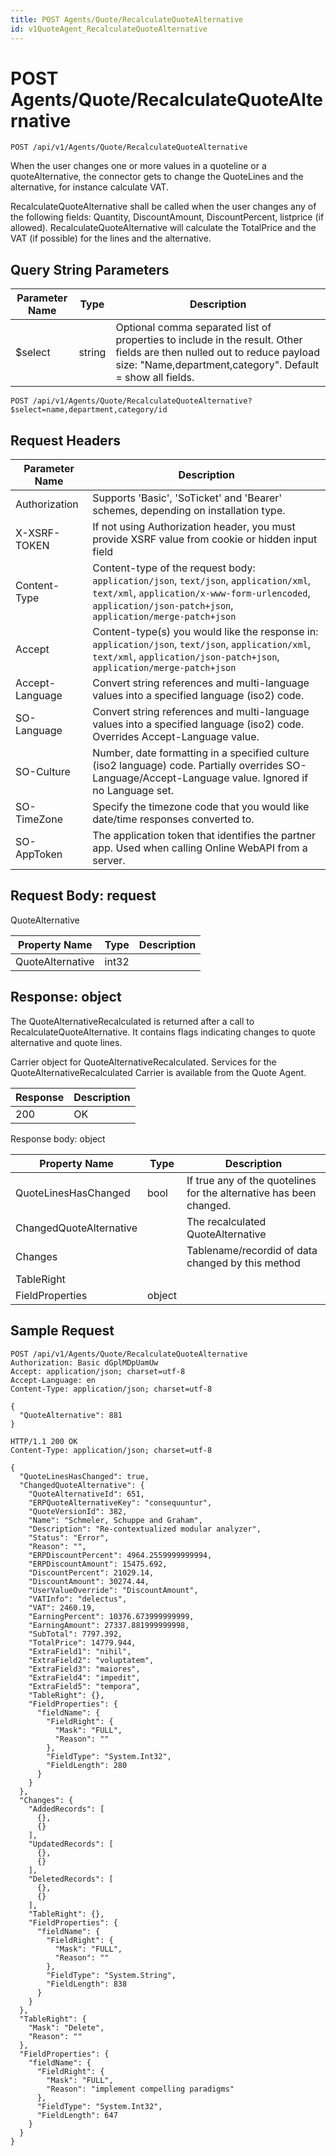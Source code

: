 ```yaml
---
title: POST Agents/Quote/RecalculateQuoteAlternative
id: v1QuoteAgent_RecalculateQuoteAlternative
---
```


# POST Agents/Quote/RecalculateQuoteAlternative

```http
POST /api/v1/Agents/Quote/RecalculateQuoteAlternative
```

When the user changes one or more values in a quoteline or a quoteAlternative, the connector gets to change the QuoteLines and the alternative, for instance calculate VAT.

RecalculateQuoteAlternative shall be called when the user changes any of the following fields: Quantity, DiscountAmount, DiscountPercent, listprice (if allowed). RecalculateQuoteAlternative will calculate the TotalPrice and the VAT (if possible) for the lines and the alternative.





## Query String Parameters

| Parameter Name | Type |  Description |
|----------------|------|--------------|
| $select | string |  Optional comma separated list of properties to include in the result. Other fields are then nulled out to reduce payload size: "Name,department,category". Default = show all fields. |

```http
POST /api/v1/Agents/Quote/RecalculateQuoteAlternative?$select=name,department,category/id
```


## Request Headers

| Parameter Name | Description |
|----------------|-------------|
| Authorization  | Supports 'Basic', 'SoTicket' and 'Bearer' schemes, depending on installation type. |
| X-XSRF-TOKEN   | If not using Authorization header, you must provide XSRF value from cookie or hidden input field |
| Content-Type | Content-type of the request body: `application/json`, `text/json`, `application/xml`, `text/xml`, `application/x-www-form-urlencoded`, `application/json-patch+json`, `application/merge-patch+json` |
| Accept         | Content-type(s) you would like the response in: `application/json`, `text/json`, `application/xml`, `text/xml`, `application/json-patch+json`, `application/merge-patch+json` |
| Accept-Language | Convert string references and multi-language values into a specified language (iso2) code. |
| SO-Language | Convert string references and multi-language values into a specified language (iso2) code. Overrides Accept-Language value. |
| SO-Culture | Number, date formatting in a specified culture (iso2 language) code. Partially overrides SO-Language/Accept-Language value. Ignored if no Language set. |
| SO-TimeZone | Specify the timezone code that you would like date/time responses converted to. |
| SO-AppToken | The application token that identifies the partner app. Used when calling Online WebAPI from a server. |

## Request Body: request  

QuoteAlternative 

| Property Name | Type |  Description |
|----------------|------|--------------|
| QuoteAlternative | int32 |  |


## Response: object

The QuoteAlternativeRecalculated is returned after a call to RecalculateQuoteAlternative. It contains flags indicating changes to quote alternative and quote lines.



Carrier object for QuoteAlternativeRecalculated.
Services for the QuoteAlternativeRecalculated Carrier is available from the <see cref="T:SuperOffice.CRM.Services.IQuoteAgent">Quote Agent</see>.

| Response | Description |
|----------------|-------------|
| 200 | OK |

Response body: object

| Property Name | Type |  Description |
|----------------|------|--------------|
| QuoteLinesHasChanged | bool | If true any of the quotelines for the alternative has been changed. |
| ChangedQuoteAlternative |  | The recalculated QuoteAlternative |
| Changes |  | Tablename/recordid of data changed by this method |
| TableRight |  |  |
| FieldProperties | object |  |

## Sample Request

```http!
POST /api/v1/Agents/Quote/RecalculateQuoteAlternative
Authorization: Basic dGplMDpUamUw
Accept: application/json; charset=utf-8
Accept-Language: en
Content-Type: application/json; charset=utf-8

{
  "QuoteAlternative": 881
}
```

```http_
HTTP/1.1 200 OK
Content-Type: application/json; charset=utf-8

{
  "QuoteLinesHasChanged": true,
  "ChangedQuoteAlternative": {
    "QuoteAlternativeId": 651,
    "ERPQuoteAlternativeKey": "consequuntur",
    "QuoteVersionId": 382,
    "Name": "Schmeler, Schuppe and Graham",
    "Description": "Re-contextualized modular analyzer",
    "Status": "Error",
    "Reason": "",
    "ERPDiscountPercent": 4964.2559999999994,
    "ERPDiscountAmount": 15475.692,
    "DiscountPercent": 21029.14,
    "DiscountAmount": 30274.44,
    "UserValueOverride": "DiscountAmount",
    "VATInfo": "delectus",
    "VAT": 2460.19,
    "EarningPercent": 10376.673999999999,
    "EarningAmount": 27337.881999999998,
    "SubTotal": 7797.392,
    "TotalPrice": 14779.944,
    "ExtraField1": "nihil",
    "ExtraField2": "voluptatem",
    "ExtraField3": "maiores",
    "ExtraField4": "impedit",
    "ExtraField5": "tempora",
    "TableRight": {},
    "FieldProperties": {
      "fieldName": {
        "FieldRight": {
          "Mask": "FULL",
          "Reason": ""
        },
        "FieldType": "System.Int32",
        "FieldLength": 280
      }
    }
  },
  "Changes": {
    "AddedRecords": [
      {},
      {}
    ],
    "UpdatedRecords": [
      {},
      {}
    ],
    "DeletedRecords": [
      {},
      {}
    ],
    "TableRight": {},
    "FieldProperties": {
      "fieldName": {
        "FieldRight": {
          "Mask": "FULL",
          "Reason": ""
        },
        "FieldType": "System.String",
        "FieldLength": 838
      }
    }
  },
  "TableRight": {
    "Mask": "Delete",
    "Reason": ""
  },
  "FieldProperties": {
    "fieldName": {
      "FieldRight": {
        "Mask": "FULL",
        "Reason": "implement compelling paradigms"
      },
      "FieldType": "System.Int32",
      "FieldLength": 647
    }
  }
}
```
